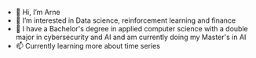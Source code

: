 - 👋 Hi, I’m Arne
- 👀 I’m interested in Data science, reinforcement learning and finance
- 🌱 I have a Bachelor's degree in applied computer science with a double major in cybersecurity and AI and am currently doing my Master's in AI
- 📫 Currently learning more about time series
